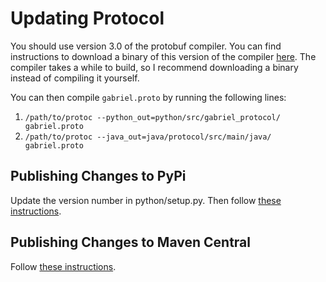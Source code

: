 # Updating Protocol

You should use version 3.0 of the protobuf compiler. You can find instructions
to download a binary of this version of the compiler
[here](https://github.com/tensorflow/models/blob/master/research/object_detection/g3doc/installation.md#manual-protobuf-compiler-installation-and-usage).
The compiler takes a while to build, so I recommend downloading a binary instead
of compiling it yourself.

You can then compile `gabriel.proto` by running the following lines:
1. `/path/to/protoc --python_out=python/src/gabriel_protocol/ gabriel.proto`
2. `/path/to/protoc --java_out=java/protocol/src/main/java/ gabriel.proto`

## Publishing Changes to PyPi

Update the version number in python/setup.py. Then follow [these instructions](https://packaging.python.org/tutorials/packaging-projects/#generating-distribution-archives).

## Publishing Changes to Maven Central

Follow [these instructions](https://github.com/cmusatyalab/gabriel-android-common/blob/master/README.md#publishing-changes-to-maven-central).
